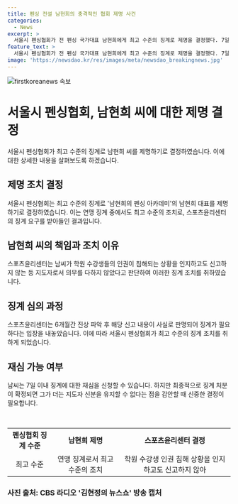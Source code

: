 ```yaml
---
title: 펜싱 전설 남현희의 충격적인 협회 제명 사건
categories:
  - News
excerpt: >
  서울시 펜싱협회가 전 펜싱 국가대표 남현희에게 최고 수준의 징계로 제명을 결정했다. 7일 이내에는 재심을 신청할 수 있지만, 확정되면 지도자로서의 자격을 상실할 것이라고 밝혀졌다. 이 결정은 남씨의 학원에서 발생한 성범죄 사건에 대한 인지와 대처가 적절하지 않았다는 이유에서 나왔다. 피해자들이 제기한 고소로부터 시작된 조사 결과에 따르면, 남씨는 인권 침해 상황을 인지했음에도 적극적으로 대처하지 않았다는 주장이 있다.
feature_text: >
  서울시 펜싱협회가 전 펜싱 국가대표 남현희에게 최고 수준의 징계로 제명을 결정했다. 7일 이내에는 재심을 신청할 수 있지만, 확정되면 지도자로서의 자격을 상실할 것이라고 밝혀졌다. 이 결정은 남씨의 학원에서 발생한 성범죄 사건에 대한 인지와 대처가 적절하지 않았다는 이유에서 나왔다. 피해자들이 제기한 고소로부터 시작된 조사 결과에 따르면, 남씨는 인권 침해 상황을 인지했음에도 적극적으로 대처하지 않았다는 주장이 있다.
image: 'https://newsdao.kr/res/images/meta/newsdao_breakingnews.jpg'
---
```


<p><img src="https://newsdao.kr/res/images/meta/newsdao_breakingnews.jpg" alt="firstkoreanews 속보" /></p>

<h1 data-ke-size="size26">서울시 펜싱협회, 남현희 씨에 대한 제명 결정</h1>

<p data-ke-size="size16">서울시 펜싱협회가 최고 수준의 징계로 남현희 씨를 제명하기로 결정하였습니다. 이에 대한 상세한 내용을 살펴보도록 하겠습니다.</p>

<h2 data-ke-size="size26">제명 조치 결정</h2>

<p data-ke-size="size16">서울시 펜싱협회는 최고 수준의 징계로 '남현희의 펜싱 아카데미'의 남현희 대표를 제명하기로 결정하였습니다. 이는 연맹 징계 중에서도 최고 수준의 조치로, 스포츠윤리센터의 징계 요구를 받아들인 결과입니다.</p>

<h2 data-ke-size="size26">남현희 씨의 책임과 조치 이유</h2>

<p data-ke-size="size16">스포츠윤리센터는 남씨가 학원 수강생들의 인권이 침해되는 상황을 인지하고도 신고하지 않는 등 지도자로서 의무를 다하지 않았다고 판단하여 이러한 징계 조치를 취하였습니다.</p>

<h2 data-ke-size="size26">징계 심의 과정</h2>

<p data-ke-size="size16">스포츠윤리센터는 6개월간 진상 파악 후 해당 신고 내용이 사실로 판명되어 징계가 필요하다는 입장을 내놓았습니다. 이에 따라 서울시 펜싱협회가 최고 수준의 징계 조치를 취하게 되었습니다.</p>

<h2 data-ke-size="size26">재심 가능 여부</h2>

<p data-ke-size="size16">남씨는 7일 이내 징계에 대한 재심을 신청할 수 있습니다. 하지만 최종적으로 징계 처분이 확정되면 그가 더는 지도자 신분을 유지할 수 없다는 점을 감안할 때 신중한 결정이 필요합니다.</p>

<p data-ke-size="size16">&nbsp;</p>

<table>
  <tbody>
    <tr>
      <td style="text-align: center; height: 17px;"><b>펜싱협회 징계 수준</b></td>
      <td style="text-align: center; height: 17px;"><b>남현희 제명</b></td>
      <td style="text-align: center; height: 17px;"><b>스포츠윤리센터 결정</b></td>
    </tr>
    <tr>
      <td style="text-align: center; height: 17px;">최고 수준</td>
      <td style="text-align: center; height: 17px;">연맹 징계로서 최고 수준의 조치</td>
      <td style="text-align: center; height: 17px;">학원 수강생 인권 침해 상황을 인지하고도 신고하지 않아</td>
    </tr>
  </tbody>
</table>

<h3 data-ke-size="size24">사진 출처: CBS 라디오 '김현정의 뉴스쇼' 방송 캡처</h3>

<p data-ke-size="size16">&nbsp;</p>

